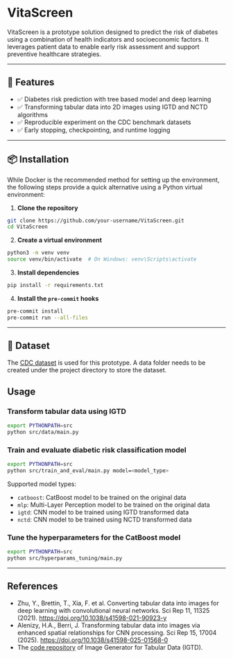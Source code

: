 # VitaScreen

VitaScreen is a prototype solution designed to predict the risk of diabetes using a combination of health indicators and socioeconomic factors. It leverages patient data to enable early risk assessment and support preventive healthcare strategies.

---

## 🚀 Features

- ✅ Diabetes risk prediction with tree based model and deep learning
- ✅ Transforming tabular data into 2D images using IGTD and NCTD algorithms
- ✅ Reproducible experiment on the CDC benchmark datasets
- ✅ Early stopping, checkpointing, and runtime logging

---

## 📦 Installation

While Docker is the recommended method for setting up the environment, the following steps provide a quick alternative using a Python virtual environment:

1. **Clone the repository**
```bash
git clone https://github.com/your-username/VitaScreen.git
cd VitaScreen
```

2. **Create a virtual environment**
```bash
python3 -m venv venv
source venv/bin/activate  # On Windows: venv\Scripts\activate
```

3. **Install dependencies**
```bash
pip install -r requirements.txt
```

4. **Install the `pre-commit` hooks**
```bash
pre-commit install
pre-commit run --all-files
```

---

## 📂 Dataset

The [CDC dataset](https://archive.ics.uci.edu/dataset/891/cdc+diabetes+health+indicators) is used for this prototype. A data folder needs to be created under the project directory to store the dataset.

## Usage

### Transform tabular data using IGTD

```bash
export PYTHONPATH=src
python src/data/main.py
```

### Train and evaluate diabetic risk classification model

```bash
export PYTHONPATH=src
python src/train_and_eval/main.py model=<model_type>
```

Supported model types:

* `catboost`: CatBoost model to be trained on the original data
* `mlp`: Multi-Layer Perception model to be trained on the original data
* `igtd`: CNN model to be trained using IGTD transformed data
* `nctd`: CNN model to be trained using NCTD transformed data

### Tune the hyperparameters for the CatBoost model

```bash
export PYTHONPATH=src
python src/hyperparams_tuning/main.py
```

---

## References

* Zhu, Y., Brettin, T., Xia, F. et al. Converting tabular data into images for deep learning with convolutional neural networks. Sci Rep 11, 11325 (2021). https://doi.org/10.1038/s41598-021-90923-y
* Alenizy, H.A., Berri, J. Transforming tabular data into images via enhanced spatial relationships for CNN processing. Sci Rep 15, 17004 (2025). https://doi.org/10.1038/s41598-025-01568-0
* The [code repository](https://github.com/zhuyitan/IGTD) of Image Generator for Tabular Data (IGTD).
